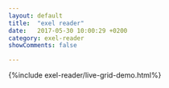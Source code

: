 ```yaml
---
layout: default
title:  "exel reader"
date:   2017-05-30 10:00:29 +0200
category: exel-reader
showComments: false

---
```



{%include exel-reader/live-grid-demo.html%}


